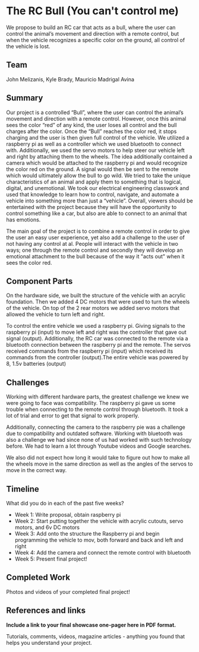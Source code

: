 # The RC Bull (You can't control me)

We propose to build an RC car that acts as a bull, where the user can control the animal’s
movement and direction with a remote control, but when the vehicle recognizes a specific color on the ground, all control of the vehicle is lost.

## Team

John Melizanis, Kyle Brady, Mauricio Madrigal Avina

## Summary

Our project is a controlled “Bull”, where the user can control the animal’s movement and direction with a remote control. However, once this animal sees the color “red” of any kind, the user loses all control and the bull charges after the color. Once the “Bull” reaches the color red, it stops charging and the user is then given full control of the vehicle. We utilized a raspberry pi as well as a controller which we used bluetooth to connect with. Additionally, we used the servo motors to help steer our vehicle left and right by attaching them to the wheels. The idea additionally contained a camera which would be attached to the raspberry pi and would recognize the color red on the ground. A signal would then be sent to the remote which would ultimately allow the bull to go wild. We tried to take the unique characteristics of an animal and apply them to something that is logical, digital, and unemotional. We took our electrical engineering classwork and used that knowledge to learn how to control, navigate, and automate a vehicle into something more than just a “vehicle”. Overall, viewers should be entertained with the project because they will have the opportunity to control something like a car, but also are able to connect to an animal that has emotions.

The main goal of the project is to combine a remote control in order to give the user an easy user experience, yet also add a challenge to the user of not having any control at al. People will interact with the vehicle in two ways; one through the remote control and secondly they will develop an emotional attachment to the bull because of the way it "acts out" when it sees the color red.

## Component Parts
On the hardware side, we built the structure of the vehicle with an acrylic foundation. Then we added 4 DC motors that were used to turn the wheels of the vehicle. On top of the 2 rear motors we added servo motors that allowed the vehicle to turn left and right. 

To control the entire vehicle we used a raspberry pi. Giving signals to the raspberry pi (input) to move left and right was the controller that gave out signal (output). Additionally, the RC car was connected to the remote via a bluetooth connection between the raspberry pi and the remote. The servos received commands from the raspberry pi (input) which received its commands from the controller (output).The entire vehicle was powered by 8, 1.5v batteries (output)


## Challenges

Working with different hardware parts, the greatest challenge we knew we were going to face was compatibility. The raspberry pi gave us some trouble when connecting to the remote control through bluetooth. It took a lot of trial and error to get that signal to work properly. 

Additionally, connecting the camera to the raspberry pie was a challenge due to compatibility and outdated software. Working with bluetooth was also a challenge we had since none of us had worked with such technology before. We had to learn a lot through Youtube videos and Google searches. 

We also did not expect how long it would take to figure out how to make all the wheels move in the same direction as well as the angles of the servos to move in the correct way. 


## Timeline

What did you do in each of the past five weeks?

- Week 1: Write proposal, obtain raspberry pi 
- Week 2: Start putting together the vehicle with acrylic cutouts, servo motors, and 6v DC motors
- Week 3: Add onto the structure the Raspberry pi and begin programming the vehicle to mov, both forward and back and left and right
- Week 4: Add the camera and connect the remote control with bluetooth 
- Week 5: Present final project!


## Completed Work

Photos and videos of your completed final project!

## References and links

**Include a link to your final showcase one-pager here in PDF format.**

Tutorials, comments, videos, magazine articles - anything you found that helps you understand your project.
